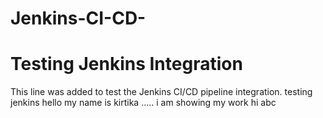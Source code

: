 # Jenkins-CI-CD-
# Testing Jenkins Integration
This line was added to test the Jenkins CI/CD pipeline integration.
testing jenkins 
hello
my name is kirtika ..... i am showing my work 
hi
abc

